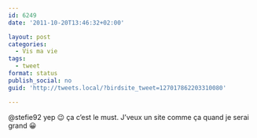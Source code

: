 ```yaml
---
id: 6249
date: '2011-10-20T13:46:32+02:00'

layout: post
categories:
  - Vis ma vie
tags:
  - tweet
format: status
publish_social: no
guid: 'http://tweets.local/?birdsite_tweet=127017862203310080'

---
```


@stefie92 yep 😉 ça c’est le must. J’veux un site comme ça quand je serai grand 😀